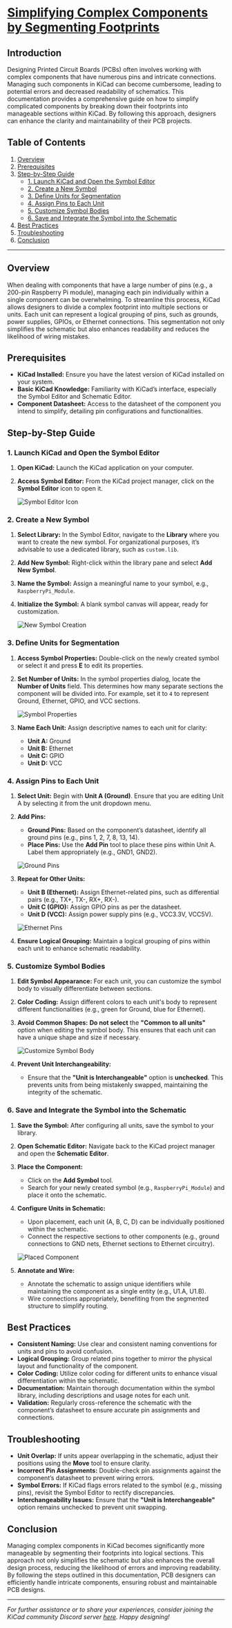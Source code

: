 

# [Simplifying Complex Components by Segmenting Footprints](https://www.youtube.com/watch?v=NZdi7CuJm7w&list=PLZNH6jlLeFXsg9ohRMbJ0qqSfUrRyAn7b&index=37)

## Introduction

Designing Printed Circuit Boards (PCBs) often involves working with complex components that have numerous pins and intricate connections. Managing such components in KiCad can become cumbersome, leading to potential errors and decreased readability of schematics. This documentation provides a comprehensive guide on how to simplify complicated components by breaking down their footprints into manageable sections within KiCad. By following this approach, designers can enhance the clarity and maintainability of their PCB projects.

## Table of Contents

1. [Overview](#overview)
2. [Prerequisites](#prerequisites)
3. [Step-by-Step Guide](#step-by-step-guide)
   - [1. Launch KiCad and Open the Symbol Editor](#1-launch-kicad-and-open-the-symbol-editor)
   - [2. Create a New Symbol](#2-create-a-new-symbol)
   - [3. Define Units for Segmentation](#3-define-units-for-segmentation)
   - [4. Assign Pins to Each Unit](#4-assign-pins-to-each-unit)
   - [5. Customize Symbol Bodies](#5-customize-symbol-bodies)
   - [6. Save and Integrate the Symbol into the Schematic](#6-save-and-integrate-the-symbol-into-the-schematic)
4. [Best Practices](#best-practices)
5. [Troubleshooting](#troubleshooting)
6. [Conclusion](#conclusion)

---

## Overview

When dealing with components that have a large number of pins (e.g., a 200-pin Raspberry Pi module), managing each pin individually within a single component can be overwhelming. To streamline this process, KiCad allows designers to divide a complex footprint into multiple sections or units. Each unit can represent a logical grouping of pins, such as grounds, power supplies, GPIOs, or Ethernet connections. This segmentation not only simplifies the schematic but also enhances readability and reduces the likelihood of wiring mistakes.

## Prerequisites

- **KiCad Installed:** Ensure you have the latest version of KiCad installed on your system.
- **Basic KiCad Knowledge:** Familiarity with KiCad’s interface, especially the Symbol Editor and Schematic Editor.
- **Component Datasheet:** Access to the datasheet of the component you intend to simplify, detailing pin configurations and functionalities.

## Step-by-Step Guide

### 1. Launch KiCad and Open the Symbol Editor

1. **Open KiCad:** Launch the KiCad application on your computer.
2. **Access Symbol Editor:** From the KiCad project manager, click on the **Symbol Editor** icon to open it.

   ![Symbol Editor Icon](https://example.com/symbol-editor-icon.png)

### 2. Create a New Symbol

1. **Select Library:** In the Symbol Editor, navigate to the **Library** where you want to create the new symbol. For organizational purposes, it’s advisable to use a dedicated library, such as `custom.lib`.
2. **Add New Symbol:** Right-click within the library pane and select **Add New Symbol**.
3. **Name the Symbol:** Assign a meaningful name to your symbol, e.g., `RaspberryPi_Module`.
4. **Initialize the Symbol:** A blank symbol canvas will appear, ready for customization.

   ![New Symbol Creation](https://example.com/new-symbol.png)

### 3. Define Units for Segmentation

1. **Access Symbol Properties:** Double-click on the newly created symbol or select it and press **E** to edit its properties.
2. **Set Number of Units:** In the symbol properties dialog, locate the **Number of Units** field. This determines how many separate sections the component will be divided into. For example, set it to `4` to represent Ground, Ethernet, GPIO, and VCC sections.

   ![Symbol Properties](https://example.com/symbol-properties.png)

3. **Name Each Unit:** Assign descriptive names to each unit for clarity:
   - **Unit A:** Ground
   - **Unit B:** Ethernet
   - **Unit C:** GPIO
   - **Unit D:** VCC

### 4. Assign Pins to Each Unit

1. **Select Unit:** Begin with **Unit A (Ground)**. Ensure that you are editing Unit A by selecting it from the unit dropdown menu.
2. **Add Pins:**
   - **Ground Pins:** Based on the component’s datasheet, identify all ground pins (e.g., pins 1, 2, 7, 8, 13, 14).
   - **Place Pins:** Use the **Add Pin** tool to place these pins within Unit A. Label them appropriately (e.g., GND1, GND2).

   ![Ground Pins](https://example.com/ground-pins.png)

3. **Repeat for Other Units:**
   - **Unit B (Ethernet):** Assign Ethernet-related pins, such as differential pairs (e.g., TX+, TX-, RX+, RX-).
   - **Unit C (GPIO):** Assign GPIO pins as per the datasheet.
   - **Unit D (VCC):** Assign power supply pins (e.g., VCC3.3V, VCC5V).

   ![Ethernet Pins](https://example.com/ethernet-pins.png)

4. **Ensure Logical Grouping:** Maintain a logical grouping of pins within each unit to enhance schematic readability.

### 5. Customize Symbol Bodies

1. **Edit Symbol Appearance:** For each unit, you can customize the symbol body to visually differentiate between sections.
2. **Color Coding:** Assign different colors to each unit's body to represent different functionalities (e.g., green for Ground, blue for Ethernet).
3. **Avoid Common Shapes:** **Do not select** the **"Common to all units"** option when editing the symbol body. This ensures that each unit can have a unique shape and size if necessary.

   ![Customize Symbol Body](https://example.com/custom-symbol-body.png)

4. **Prevent Unit Interchangeability:**
   - Ensure that the **"Unit is Interchangeable"** option is **unchecked**. This prevents units from being mistakenly swapped, maintaining the integrity of the schematic.

### 6. Save and Integrate the Symbol into the Schematic

1. **Save the Symbol:** After configuring all units, save the symbol to your library.
2. **Open Schematic Editor:** Navigate back to the KiCad project manager and open the **Schematic Editor**.
3. **Place the Component:**
   - Click on the **Add Symbol** tool.
   - Search for your newly created symbol (e.g., `RaspberryPi_Module`) and place it onto the schematic.
4. **Configure Units in Schematic:**
   - Upon placement, each unit (A, B, C, D) can be individually positioned within the schematic.
   - Connect the respective sections to other components (e.g., ground connections to GND nets, Ethernet sections to Ethernet circuitry).

   ![Placed Component](https://example.com/placed-component.png)

5. **Annotate and Wire:**
   - Annotate the schematic to assign unique identifiers while maintaining the component as a single entity (e.g., U1.A, U1.B).
   - Wire connections appropriately, benefiting from the segmented structure to simplify routing.

## Best Practices

- **Consistent Naming:** Use clear and consistent naming conventions for units and pins to avoid confusion.
- **Logical Grouping:** Group related pins together to mirror the physical layout and functionality of the component.
- **Color Coding:** Utilize color coding for different units to enhance visual differentiation within the schematic.
- **Documentation:** Maintain thorough documentation within the symbol library, including descriptions and usage notes for each unit.
- **Validation:** Regularly cross-reference the schematic with the component’s datasheet to ensure accurate pin assignments and connections.

## Troubleshooting

- **Unit Overlap:** If units appear overlapping in the schematic, adjust their positions using the **Move** tool to ensure clarity.
- **Incorrect Pin Assignments:** Double-check pin assignments against the component’s datasheet to prevent wiring errors.
- **Symbol Errors:** If KiCad flags errors related to the symbol (e.g., missing pins), revisit the Symbol Editor to rectify discrepancies.
- **Interchangeability Issues:** Ensure that the **"Unit is Interchangeable"** option remains unchecked to prevent unit swapping.

## Conclusion

Managing complex components in KiCad becomes significantly more manageable by segmenting their footprints into logical sections. This approach not only simplifies the schematic but also enhances the overall design process, reducing the likelihood of errors and improving readability. By following the steps outlined in this documentation, PCB designers can efficiently handle intricate components, ensuring robust and maintainable PCB designs.

---

*For further assistance or to share your experiences, consider joining the KiCad community Discord server [here](https://discord.com/invite/kicad). Happy designing!*